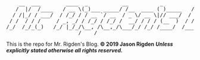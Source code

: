 <pre>
    __  ___        ____  _           __          _          ____  __           
   /  |/  /____   / __ \(_)___ _____/ /__  ____ ( )_____   / __ )/ /___  ____ _
  / /|_/ / ___/  / /_/ / / __ `/ __  / _ \/ __ \|// ___/  / __  / / __ \/ __ `/
 / /  / / /     / _, _/ / /_/ / /_/ /  __/ / / / (__  )  / /_/ / / /_/ / /_/ / 
/_/  /_/_(_)   /_/ |_/_/\__, /\__,_/\___/_/ /_/ /____/  /_____/_/\____/\__, /  
                       /____/                                         /____/
</pre>
This is the repo for Mr. Rigden's Blog.
**© 2019 Jason Rigden**
***Unless explicitly stated otherwise all rights reserved.*** 
